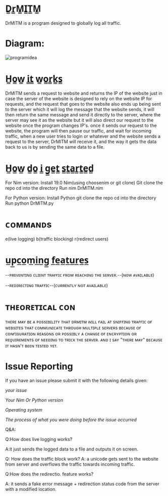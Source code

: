 # D̳r̳M̳I̳T̳M̳
DrMITM is a program designed to globally log all traffic.

# Diagram:
![programidea](https://user-images.githubusercontent.com/42507604/51783887-7a7c5600-2106-11e9-81a1-1d693e69500b.png)

# H̳o̳w̳ i̳t̳ w̳o̳r̳k̳s̳
DrMITM sends a request to website and returns the IP of the website just in case the server of the website is designed to rely on the website IP for requests, and the request that goes to the website also ends up being sent to the server which it will log the message that the website sends, it will then return the same message and send it directly to the server, where the server may see it as the website but it will also direct our request to the website once the program changes IP's. once it sends our request to the website, the program will then pause our traffic, and wait for incoming traffic, when a new user tries to login or whatever and the website sends a request to the server, DrMITM will receive it, and the way it gets the data back to us is by sending the same data to a file.

# H̳o̳w̳ d̳o̳ i̳ g̳e̳t̳ s̳t̳a̳r̳t̳e̳d̳

For Nim version:
Install 19.0 Nim(using choosenim or git clone)
  Git clone the repo
  cd into the directory
Run nim DrMITM.nim


For Python version:
Install Python
git clone the repo
cd into the directory
Run python DrMITM.py


# ᴄᴏᴍᴍᴀɴᴅs

e(live logging)
b(traffic blocking)
r(redirect users)

# u̲p̲c̲o̲m̲i̲n̲g̲ f̲e̲a̲t̲u̲r̲e̲s̲

--ᴘʀᴇᴠᴇɴᴛɪɴɢ ᴄʟɪᴇɴᴛ ᴛʀᴀғғɪᴄ ғʀᴏᴍ ʀᴇᴀᴄʜɪɴɢ ᴛʜᴇ sᴇʀᴠᴇʀ.--(ɴᴏᴡ ᴀᴠᴀɪʟᴀʙʟᴇ)

--ʀᴇᴅɪʀᴇᴄᴛɪɴɢ ᴛʀᴀғғɪᴄ--(ᴄᴜʀʀᴇɴᴛʟʏ ɴᴏᴛ ᴀᴠᴀɪʟᴀʙʟᴇ)

# ᴛʜᴇᴏʀᴇᴛɪᴄᴀʟ ᴄᴏɴ

 ᴛʜᴇʀᴇ ᴍᴀʏ ʙᴇ ᴀ ᴘᴏssɪʙɪʟɪᴛʏ ᴛʜᴀᴛ ᴅʀᴍɪᴛᴍ ᴡɪʟʟ ғᴀɪʟ ᴀᴛ sɴɪғғɪɴɢ ᴛʀᴀғғɪᴄ ᴏғ ᴡᴇʙsɪᴛᴇs ᴛʜᴀᴛ ᴄᴏᴍᴍᴜɴɪᴄᴀᴛᴇ ᴛʜʀᴏᴜɢʜ ᴍᴜʟᴛɪᴘʟᴇ sᴇʀᴠᴇʀs ʙᴇᴄᴀᴜsᴇ ᴏғ ᴄᴏɴғɪɢᴜʀᴀᴛɪᴏɴ ʀᴇᴀsᴏɴs ᴏʀ ᴘᴏssɪʙʟʏ ᴀ ᴄʜᴀɴɢᴇ ᴏғ ᴇɴᴄʀʏᴘᴛɪᴏɴ ᴏʀ ʀᴇǫᴜɪʀᴇᴍᴇɴᴛs ᴏғ ɴᴇᴇᴅɪɴɢ ᴛᴏ ᴛʀɪᴄᴋ ᴛʜᴇ sᴇʀᴠᴇʀ. ᴀɴᴅ ɪ sᴀʏ "ᴛʜᴇʀᴇ ᴍᴀʏ" ʙᴇᴄᴀᴜsᴇ ɪᴛ ʜᴀsɴ'ᴛ ʙᴇᴇɴ ᴛᴇsᴛᴇᴅ ʏᴇᴛ.
 
 # Issue Reporting
 
 If you have an issue please submit it with the following details given: 
 
*your issue*

*Your Nim Or Python version*

*Operating system*

*The process of what you were doing before the issue occurred*


Q&A:

Q:How does live logging works?

A:it just sends the logged data to a file and outputs it on screen.

Q: How does the traffic block work?
A: a unicode gets sent to the website from server and overflows the traffic towards incoming traffic.

Q:How does the redirectio. feature works?

A: it sends a fake error message + redirection status code from the server with a modified location.

